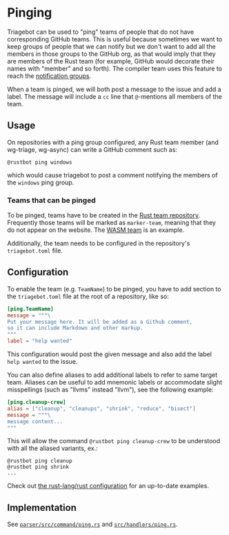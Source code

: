 # Pinging

Triagebot can be used to "ping" teams of people that do not have corresponding GitHub teams.
This is useful because sometimes we want to keep groups of people that we can notify but we don't want to add all the members in those groups to the GitHub org, as that would imply that they are members of the Rust team (for example, GitHub would decorate their names with "member" and so forth).
The compiler team uses this feature to reach the [notification groups](https://rustc-dev-guide.rust-lang.org/notification-groups/about.html).

When a team is pinged, we will both post a message to the issue and add a label.
The message will include a `cc` line that `@`-mentions all members of the team.

## Usage

On repositories with a ping group configured, any Rust team member (and wg-triage, wg-async) can write a GitHub comment such as:

```text
@rustbot ping windows
```

which would cause triagebot to post a comment notifying the members of the `windows` ping group.

### Teams that can be pinged

To be pinged, teams have to be created in the [Rust team repository](https://github.com/rust-lang/team).
Frequently those teams will be marked as `marker-team`, meaning that they do not appear on the website.
The [WASM team](https://github.com/rust-lang/team/blob/master/teams/wasm.toml#L2) is an example.

Additionally, the team needs to be configured in the repository's `triagebot.toml` file.

## Configuration

To enable the team (e.g. `TeamName`) to be pinged, you have to add section to the `triagebot.toml` file at the root of a repository, like so:

```toml
[ping.TeamName]
message = """\
Put your message here. It will be added as a Github comment,
so it can include Markdown and other markup.
"""
label = "help wanted"
```

This configuration would post the given message and also add the label `help wanted` to the issue.

You can also define aliases to add additional labels to refer to same target team.
Aliases can be useful to add mnemonic labels or accommodate slight misspellings (such as "llvms" instead "llvm"), see the following example:

```toml
[ping.cleanup-crew]
alias = ["cleanup", "cleanups", "shrink", "reduce", "bisect"]
message = """\
message content...
"""
```

This will allow the command `@rustbot ping cleanup-crew` to be understood with all the aliased variants, ex.:

```text
@rustbot ping cleanup
@rustbot ping shrink
...
```

Check out [the rust-lang/rust configuration](https://github.com/rust-lang/rust/blob/master/triagebot.toml) for an up-to-date examples.


## Implementation

See [`parser/src/command/ping.rs`](https://github.com/rust-lang/triagebot/blob/HEAD/parser/src/command/ping.rs) and
[`src/handlers/ping.rs`](https://github.com/rust-lang/triagebot/blob/HEAD/src/handlers/ping.rs).
